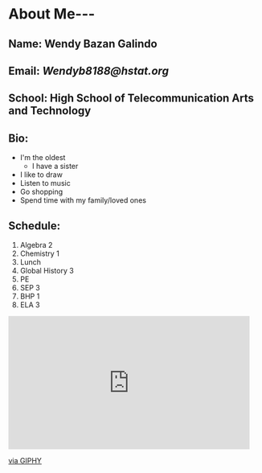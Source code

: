 # **About Me**--- 

## Name: Wendy Bazan Galindo
## Email: _Wendyb8188@hstat.org_
## School: High School of Telecommunication Arts and Technology 
## Bio: 
* I'm the oldest
  * I have a sister
* I like to draw
* Listen to music
* Go shopping
* Spend time with my family/loved ones    

## Schedule:   
1. Algebra 2
2. Chemistry 1
3. Lunch
4. Global History 3
5. PE
6. SEP 3
7. BHP 1
8. ELA 3

<iframe src="https://giphy.com/embed/3ohzdITteMeRoLX5eM" width="480" height="265" frameBorder="0" class="giphy-embed" allowFullScreen></iframe><p><a href="https://giphy.com/gifs/elcinemaegypt-the-boss-baby-3ohzdITteMeRoLX5eM">via GIPHY</a></p>



